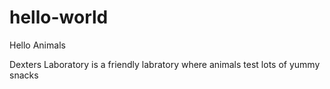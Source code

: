# hello-world


Hello Animals

Dexters Laboratory is a friendly labratory where animals test lots of yummy snacks
